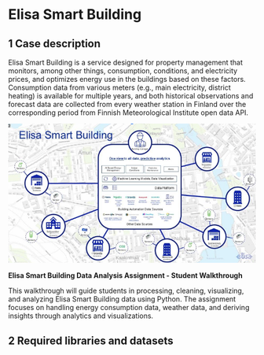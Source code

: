 # Elisa Smart Building

## 1 Case description

Elisa Smart Building is a service designed for property management that monitors, among other things, consumption, conditions, and electricity prices, and optimizes energy use in the buildings based on these factors. Consumption data from various meters (e.g., main electricity, district heating) is available for multiple years, and both historical observations and forecast data are collected from every weather station in Finland over the corresponding period from Finnish Meteorological Institute open data API.

![Elisa Smart Building](elisa.png)

**Elisa Smart Building Data Analysis Assignment - Student Walkthrough**

This walkthrough will guide students in processing, cleaning, visualizing, and analyzing Elisa Smart Building data using Python. The assignment focuses on handling energy consumption data, weather data, and deriving insights through analytics and visualizations.

## 2 Required libraries and datasets

